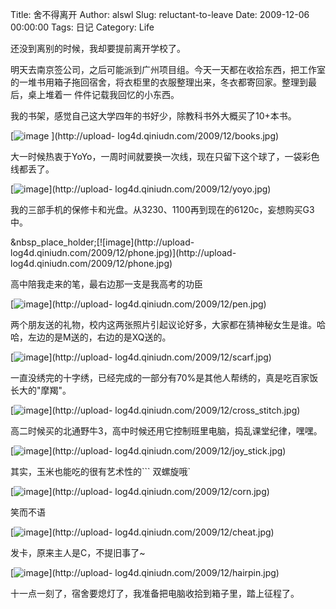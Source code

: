 Title: 舍不得离开
Author: alswl
Slug: reluctant-to-leave
Date: 2009-12-06 00:00:00
Tags: 日记
Category: Life

还没到离别的时候，我却要提前离开学校了。

明天去南京签公司，之后可能派到广州项目组。今天一天都在收拾东西，把工作室的一堆书用箱子拖回宿舍，将衣柜里的衣服整理出来，冬衣都寄回家。整理到最后，桌上堆着一
件件记载我回忆的小东西。

我的书架，感觉自己这大学四年的书好少，除教科书外大概买了10+本书。

[![image](http://77g0h6.com1.z0.glb.clouddn.com/2009/12/books.jpg) ](http://upload-
log4d.qiniudn.com/2009/12/books.jpg)

大一时候热衷于YoYo，一周时间就要换一次线，现在只留下这个球了，一袋彩色线都丢了。

[![image](http://77g0h6.com1.z0.glb.clouddn.com/2009/12/yoyo.jpg)](http://upload-
log4d.qiniudn.com/2009/12/yoyo.jpg)

我的三部手机的保修卡和光盘。从3230、1100再到现在的6120c，妄想购买G3中。

&nbsp_place_holder;[![image](http://upload-
log4d.qiniudn.com/2009/12/phone.jpg)](http://upload-
log4d.qiniudn.com/2009/12/phone.jpg)

高中陪我走来的笔，最右边那一支是我高考的功臣

[![image](http://77g0h6.com1.z0.glb.clouddn.com/2009/12/pen.jpg)](http://upload-
log4d.qiniudn.com/2009/12/pen.jpg)

两个朋友送的礼物，校内这两张照片引起议论好多，大家都在猜神秘女生是谁。哈哈，左边的是M送的，右边的是XQ送的。

[![image](http://77g0h6.com1.z0.glb.clouddn.com/2009/12/scarf.jpg)](http://upload-
log4d.qiniudn.com/2009/12/scarf.jpg)

一直没绣完的十字绣，已经完成的一部分有70%是其他人帮绣的，真是吃百家饭长大的"摩羯"。

[![image](http://77g0h6.com1.z0.glb.clouddn.com/2009/12/cross_stitch.jpg)](http://upload-
log4d.qiniudn.com/2009/12/cross_stitch.jpg)

高二时候买的北通野牛3，高中时候还用它控制班里电脑，捣乱课堂纪律，嘿嘿。

[![image](http://77g0h6.com1.z0.glb.clouddn.com/2009/12/joy_stick.jpg)](http://upload-
log4d.qiniudn.com/2009/12/joy_stick.jpg)

其实，玉米也能吃的很有艺术性的``` 双螺旋哦`

[![image](http://77g0h6.com1.z0.glb.clouddn.com/2009/12/corn.jpg)](http://upload-
log4d.qiniudn.com/2009/12/corn.jpg)

笑而不语

[![image](http://77g0h6.com1.z0.glb.clouddn.com/2009/12/cheat.jpg)](http://upload-
log4d.qiniudn.com/2009/12/cheat.jpg)

发卡，原来主人是C，不提旧事了~

[![image](http://77g0h6.com1.z0.glb.clouddn.com/2009/12/hairpin.jpg)](http://upload-
log4d.qiniudn.com/2009/12/hairpin.jpg)

十一点一刻了，宿舍要熄灯了，我准备把电脑收拾到箱子里，踏上征程了。

